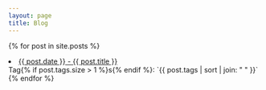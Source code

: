 ```yaml
---
layout: page
title: Blog
---
```


{% for post in site.posts %}
    <li><a href="{{ post.url }}">{{ post.date }} - {{ post.title }}</a></li>
    <a>Tag{% if post.tags.size > 1 %}s{% endif %}: \`{{ post.tags | sort | join: " " }}\`</a>
{% endfor %}

